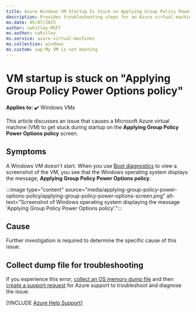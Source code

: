 ```yaml
---
title: Azure Windows VM Startup Is Stuck on Applying Group Policy Power Options Policy
description: Provides troubleshooting steps for an Azure virtual machine (VM) that is stuck in startup with the message Applying Group Policy Power Options.
ms.date: 05/07/2025
author: cwhitley-MSFT 
ms.author: cwhitley
ms.service: azure-virtual-machines
ms.collection: windows
ms.custom: sap:My VM is not booting
---
```


# VM startup is stuck on "Applying Group Policy Power Options policy"

**Applies to:** :heavy_check_mark: Windows VMs

This article discusses an issue that causes a Microsoft Azure virtual machine (VM) to get stuck during startup on the **Applying Group Policy Power Options policy** screen.

## Symptoms

A Windows VM doesn't start. When you use [Boot diagnostics](./boot-diagnostics.md) to view a screenshot of the VM, you see that the Windows operating system displays the message, **Applying Group Policy Power Options policy**.

:::image type="content" source="media/applying-group-policy-power-options-policy/applying-group-policy-power-options-screen.png" alt-text="Screenshot of Windows operating system displaying the message 'Applying Group Policy Power Options policy'.":::

## Cause

Further investigation is required to determine the specific cause of this issue.

## Collect dump file for troubleshooting

If you experience this error, [collect an OS memory dump file](./collect-os-memory-dump-file.md) and then [create a support request](https://ms.portal.azure.com/#blade/Microsoft_Azure_Support/HelpAndSupportBlade/overview?DMC=troubleshoot) for Azure support to troubleshoot and diagnose the issue.


[!INCLUDE [Azure Help Support](../../../includes/azure-help-support.md)]

